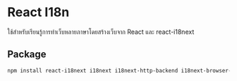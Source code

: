 <h1>React I18n</h1>

<p>ใช้สำหรับเรียนรู้การทำเว็บหลายภาษาโดยสร้างเว็บจาก React และ react-i18next</p>

<h2>Package</h2>

```bash
npm install react-i18next i18next i18next-http-backend i18next-browser-languagedetector
```
